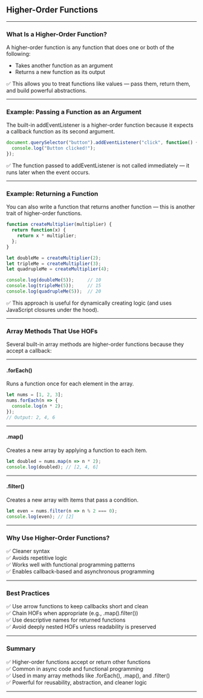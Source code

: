 ## Higher-Order Functions

---

### What Is a Higher-Order Function?

A <span class="emphasis">higher-order function</span> is any function that does one or both of the following:

- Takes another function as an <span class="secondEmphasis">argument</span>  
- Returns a new function as its <span class="secondEmphasis">output</span>

✅ This allows you to treat functions like values — pass them, return them, and build powerful abstractions.

---

### Example: Passing a Function as an Argument

The built-in <span class="codeSnip">addEventListener</span> is a higher-order function because it expects a callback function as its second argument.

```javascript
document.querySelector("button").addEventListener("click", function() {
  console.log("Button clicked!");
});
```

✅ The function passed to <span class="codeSnip">addEventListener</span> is not called immediately — it runs later when the event occurs.

---

### Example: Returning a Function

You can also write a function that returns another function — this is another trait of higher-order functions.

```javascript
function createMultiplier(multiplier) {
  return function(x) {
    return x * multiplier;
  };
}

let doubleMe = createMultiplier(2);
let tripleMe = createMultiplier(3);
let quadrupleMe = createMultiplier(4);

console.log(doubleMe(5));     // 10  
console.log(tripleMe(5));     // 15  
console.log(quadrupleMe(5));  // 20
```

✅ This approach is useful for dynamically creating logic (and uses JavaScript closures under the hood).

---

### Array Methods That Use HOFs

Several built-in array methods are higher-order functions because they accept a callback:

---

#### .forEach()
Runs a function once for each element in the array.

```javascript
let nums = [1, 2, 3];
nums.forEach(n => {
  console.log(n * 2);
});
// Output: 2, 4, 6
```

---

#### .map()
Creates a new array by applying a function to each item.

```javascript
let doubled = nums.map(n => n * 2);
console.log(doubled); // [2, 4, 6]
```

---

#### .filter()
Creates a new array with items that pass a condition.

```javascript
let even = nums.filter(n => n % 2 === 0);
console.log(even); // [2]
```

---

### Why Use Higher-Order Functions?

✅ Cleaner syntax  
✅ Avoids repetitive logic  
✅ Works well with functional programming patterns  
✅ Enables callback-based and asynchronous programming

---

### Best Practices

✅ Use arrow functions to keep callbacks short and clean  
✅ Chain HOFs when appropriate (e.g., <span class="codeSnip">.map().filter()</span>)  
✅ Use descriptive names for returned functions  
✅ Avoid deeply nested HOFs unless readability is preserved

---

### Summary

✅ Higher-order functions accept or return other functions  
✅ Common in async code and functional programming  
✅ Used in many array methods like <span class="codeSnip">.forEach()</span>, <span class="codeSnip">.map()</span>, and <span class="codeSnip">.filter()</span>  
✅ Powerful for reusability, abstraction, and cleaner logic

---
